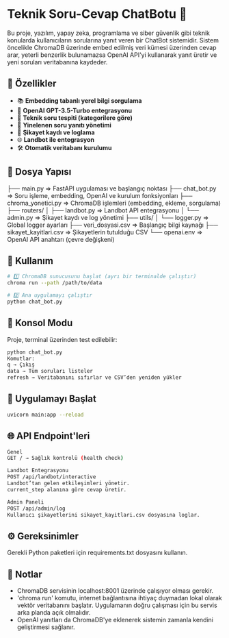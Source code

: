 # Teknik Soru-Cevap ChatBotu 🤖

Bu proje, yazılım, yapay zeka, programlama ve siber güvenlik gibi teknik konularda kullanıcıların sorularına yanıt veren bir ChatBot sistemidir. Sistem öncelikle ChromaDB üzerinde embed edilmiş veri kümesi üzerinden cevap arar, yeterli benzerlik bulunamazsa OpenAI API'yi kullanarak yanıt üretir ve yeni soruları veritabanına kaydeder.

## 🚀 Özellikler

- 📚 **Embedding tabanlı yerel bilgi sorgulama**
- 🤖 **OpenAI GPT-3.5-Turbo entegrasyonu**
- 🧠 **Teknik soru tespiti (kategorilere göre)**
- 🔁 **Yinelenen soru yanıtı yönetimi**
- 🧾 **Şikayet kaydı ve loglama**
- 🌐 **Landbot ile entegrasyon**
- 🛠️ **Otomatik veritabanı kurulumu**


## 📁 Dosya Yapısı

├── main.py            => FastAPI uygulaması ve başlangıç noktası
├── chat_bot.py        => Soru işleme, embedding, OpenAI ve kurulum fonksiyonları
├── chroma_yonetici.py => ChromaDB işlemleri (embedding, ekleme, sorgulama)
├── routers/
│ ├── landbot.py => Landbot API entegrasyonu
│ └── admin.py   => Şikayet kaydı ve log yönetimi
├── utils/
│ └── logger.py  => Global logger ayarları
├── veri_dosyasi.csv      => Başlangıç bilgi kaynağı
├── sikayet_kayitlari.csv => Şikayetlerin tutulduğu CSV
└── openai.env            => OpenAI API anahtarı (çevre değişkeni)

## 🧪 Kullanım

```bash
# 1️⃣ ChromaDB sunucusunu başlat (ayrı bir terminalde çalıştır)
chroma run --path /path/to/data

# 2️⃣ Ana uygulamayı çalıştır
python chat_bot.py
```
## 🧪 Konsol Modu
Proje, terminal üzerinden test edilebilir:
```bash
python chat_bot.py
Komutlar:
q → Çıkış
data → Tüm soruları listeler
refresh → Veritabanını sıfırlar ve CSV’den yeniden yükler
```
## 🚀 Uygulamayı Başlat
``` bash
uvicorn main:app --reload
```
## 🌐 API Endpoint'leri
``` bash
Genel
GET / → Sağlık kontrolü (health check)

Landbot Entegrasyonu
POST /api/landbot/interactive
Landbot’tan gelen etkileşimleri yönetir.
current_step alanına göre cevap üretir.

Admin Paneli
POST /api/admin/log
Kullanıcı şikayetlerini sikayet_kayitlari.csv dosyasına loglar.
```

## ⚙️ Gereksinimler
Gerekli Python paketleri için requirements.txt dosyasını kullanın.

## 📌 Notlar
- ChromaDB servisinin localhost:8001 üzerinde çalışıyor olması gerekir.
- 'chroma run' komutu, internet bağlantısına ihtiyaç duymadan lokal olarak vektör veritabanını başlatır. Uygulamanın doğru çalışması için bu servis arka planda açık olmalıdır.
- OpenAI yanıtları da ChromaDB'ye eklenerek sistemin zamanla kendini geliştirmesi sağlanır.